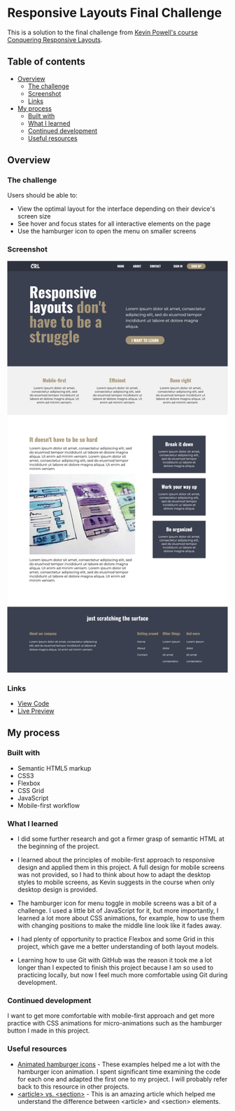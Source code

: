 # Responsive Layouts Final Challenge

This is a solution to the final challenge from [Kevin Powell's course Conquering Responsive Layouts](https://courses.kevinpowell.co/conquering-responsive-layouts).

## Table of contents

- [Overview](#overview)
  - [The challenge](#the-challenge)
  - [Screenshot](#screenshot)
  - [Links](#links)
- [My process](#my-process)
  - [Built with](#built-with)
  - [What I learned](#what-i-learned)
  - [Continued development](#continued-development)
  - [Useful resources](#useful-resources)

## Overview

### The challenge

Users should be able to:

- View the optimal layout for the interface depending on their device's screen size
- See hover and focus states for all interactive elements on the page
- Use the hamburger icon to open the menu on smaller screens

### Screenshot

![](./images/screenshot.png)

### Links

- [View Code](https://github.com/elizerdim/responsive-layouts-final-challenge)
- [Live Preview](https://elizerdim.github.io/responsive-layouts-final-challenge/)

## My process

### Built with

- Semantic HTML5 markup
- CSS3
- Flexbox
- CSS Grid
- JavaScript
- Mobile-first workflow

### What I learned

- I did some further research and got a firmer grasp of semantic HTML at the beginning of the project.

- I learned about the principles of mobile-first approach to responsive design and applied them in this project. A full design for mobile screens was not provided, so I had to think about how to adapt the desktop styles to mobile screens, as Kevin suggests in the course when only desktop design is provided. 

- The hamburger icon for menu toggle in mobile screens was a bit of a challenge. I used a little bit of JavaScript for it, but more importantly, I learned a lot more about CSS animations, for example, how to use them with changing positions to make the middle line look like it fades away. 

- I had plenty of opportunity to practice Flexbox and some Grid in this project, which gave me a better understanding of both layout models. 

- Learning how to use Git with GitHub was the reason it took me a lot longer than I expected to finish this project because I am so used to practicing locally, but now I feel much more comfortable using Git during development.

### Continued development

I want to get more comfortable with mobile-first approach and get more practice with CSS animations for micro-animations such as the hamburger button I made in this project.

### Useful resources

- [Animated hamburger icons](https://codepen.io/designcouch/pen/ExvwPY) - These examples helped me a lot with the hamburger icon animation. I spent significant time examining the code for each one and adapted the first one to my project. I will probably refer back to this resource in other projects.
- [&lt;article&gt; vs. &lt;section&gt;](https://www.smashingmagazine.com/2022/07/article-section-elements-accessibility/) - This is an amazing article which helped me understand the difference between &lt;article&gt; and &lt;section&gt; elements. 